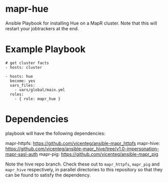 mapr-hue
============

Ansible Playbook for installing Hue on a MapR cluster. Note that this will restart your jobtrackers at the end.

Example Playbook
======

```
# get cluster facts
- hosts: cluster

- hosts: hue
  become: yes
  vars_files:
    - vars/global/main.yml
  roles:
    - { role: mapr_hue }
```

Dependencies
====

playbook will have the following dependencies:

mapr-httpfs: https://github.com/vicenteg/ansible-mapr_httpfs
mapr-hive: https://github.com/vicenteg/ansible-mapr_hive/tree/v1.0-impersonation-mapr-sasl-auth
mapr-pig: https://github.com/vicenteg/ansible-mapr_pig

Note the hive repo branch. Check these out to `mapr_httpfs`, `mapr_pig` and `mapr_hive` respectively, in parallel directories to this repository so that they can be found to satisfy the dependency.


